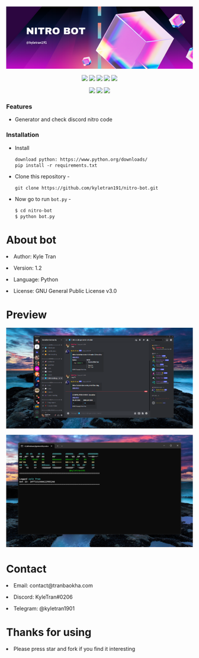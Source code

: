 <!-- Kylebot -->
<p align="center"><img src="img/banner.png" alt="Kyle Network"></p>
<p align="center">
  <img src="https://img.shields.io/badge/Version-1.2-green?style=for-the-badge">
  <img src="https://img.shields.io/github/license/kyletran191/nitro-bot?style=for-the-badge">
  <img src="https://img.shields.io/github/stars/kyletran191/nitro-bot?style=for-the-badge">
  <img src="https://img.shields.io/github/issues/kyletran191/nitro-bot?color=red&style=for-the-badge">
  <img src="https://img.shields.io/github/forks/kyletran191/nitro-bot?color=teal&style=for-the-badge">
</p>

<p align="center">
  <img src="https://img.shields.io/badge/Author-kyletran191-blue?style=flat-square">
  <img src="https://img.shields.io/badge/Open%20Source-Yes-darkgreen?style=flat-square">
  <img src="https://hits.seeyoufarm.com/api/count/incr/badge.svg?url=https%3A%2F%2Fgithub.com%2Fkyletran191%2Fnitro-bot&title=Visitors&edge_flat=false"/></a>
</p>

### Features

- Generator and check discord nitro code 
### Installation
- Install
  ```
  download python: https://www.python.org/downloads/
  pip install -r requirements.txt
  ```

- Clone this repository -
  ```
  git clone https://github.com/kyletran191/nitro-bot.git
  ```
- Now go to run `bot.py` -
  ```
  $ cd nitro-bot
  $ python bot.py
  ```
<h1>About bot</h1>
<p><li>Author: Kyle Tran</li></p>
<p><li>Version: 1.2</li></p>
<p><li>Language: Python</li></p>
<p><li>License: GNU General Public License v3.0</li></p>
<h1>Preview</h1>
<p align="center"><img src="img/demo.png" alt="Preview"></p>
<p align="center"><img src="img/demo2.png" alt="Preview"></p>
<h1>Contact</h1>
<p><li>Email: contact@tranbaokha.com</li></p>
<p><li>Discord: KyleTran#0206</li></p>
<p><li>Telegram: @kyletran1901</li></p>
<h1>Thanks for using</h1>
<p><li>Please press star and fork if you find it interesting</li></p>

